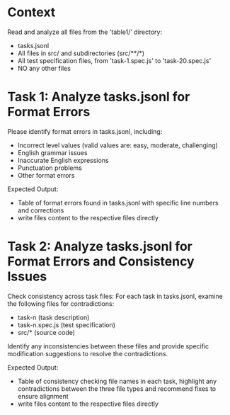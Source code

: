# Context
Read and analyze all files from the 'table1/' directory:
- tasks.jsonl
- All files in src/ and subdirectories (src/**/*) 
- All test specification files, from 'task-1.spec.js' to 'task-20.spec.js'
- NO any other files

# Task 1: Analyze tasks.jsonl for Format Errors
Please identify format errors in tasks.jsonl, including:
* Incorrect level values (valid values are: easy, moderate, challenging)
* English grammar issues
* Inaccurate English expressions
* Punctuation problems
* Other format errors

Expected Output:
* Table of format errors found in tasks.jsonl with specific line numbers and corrections
* write files content to the respective files directly

# Task 2: Analyze tasks.jsonl for Format Errors and Consistency Issues
Check consistency across task files: For each task in tasks.jsonl, examine the following files for contradictions:
* task-n (task description)
* task-n.spec.js (test specification)
* src/* (source code)

Identify any inconsistencies between these files and provide specific modification suggestions to resolve the contradictions.

Expected Output:
* Table of consistency checking file names in each task, highlight any contradictions between the three file types and recommend fixes to ensure alignment
* write files content to the respective files directly